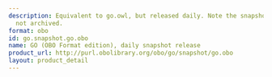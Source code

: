 ```yaml
---
description: Equivalent to go.owl, but released daily. Note the snapshot release is
  not archived.
format: obo
id: go.snapshot.go.obo
name: GO (OBO Format edition), daily snapshot release
product_url: http://purl.obolibrary.org/obo/go/snapshot/go.obo
layout: product_detail
---
```

